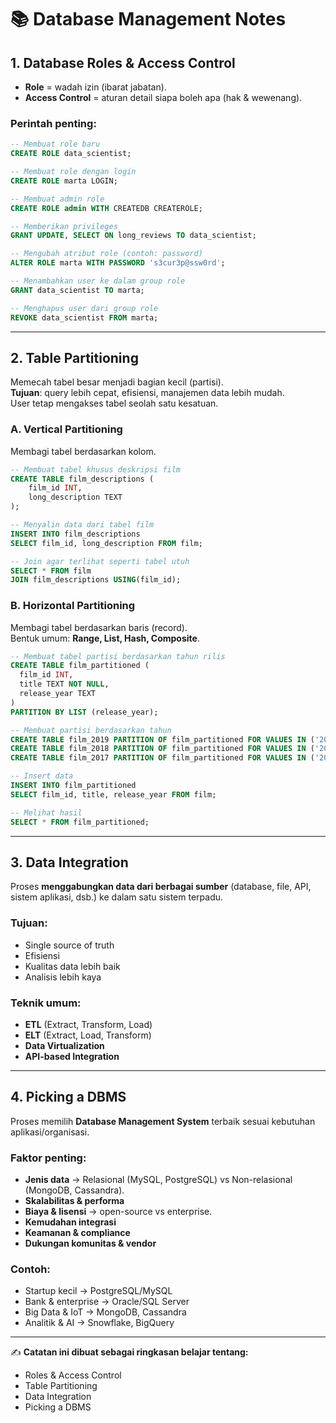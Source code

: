 
# 📚 Database Management Notes

## 1. Database Roles & Access Control
- **Role** = wadah izin (ibarat jabatan).
- **Access Control** = aturan detail siapa boleh apa (hak & wewenang).

### Perintah penting:
```sql
-- Membuat role baru
CREATE ROLE data_scientist;

-- Membuat role dengan login
CREATE ROLE marta LOGIN;

-- Membuat admin role
CREATE ROLE admin WITH CREATEDB CREATEROLE;

-- Memberikan privileges
GRANT UPDATE, SELECT ON long_reviews TO data_scientist;

-- Mengubah atribut role (contoh: password)
ALTER ROLE marta WITH PASSWORD 's3cur3p@ssw0rd';

-- Menambahkan user ke dalam group role
GRANT data_scientist TO marta;

-- Menghapus user dari group role
REVOKE data_scientist FROM marta;
```

---

## 2. Table Partitioning
Memecah tabel besar menjadi bagian kecil (partisi).  
**Tujuan**: query lebih cepat, efisiensi, manajemen data lebih mudah.  
User tetap mengakses tabel seolah satu kesatuan.

### A. Vertical Partitioning
Membagi tabel berdasarkan kolom.
```sql
-- Membuat tabel khusus deskripsi film
CREATE TABLE film_descriptions (
    film_id INT,
    long_description TEXT
);

-- Menyalin data dari tabel film
INSERT INTO film_descriptions
SELECT film_id, long_description FROM film;

-- Join agar terlihat seperti tabel utuh
SELECT * FROM film
JOIN film_descriptions USING(film_id);
```

### B. Horizontal Partitioning
Membagi tabel berdasarkan baris (record).  
Bentuk umum: **Range, List, Hash, Composite**.

```sql
-- Membuat tabel partisi berdasarkan tahun rilis
CREATE TABLE film_partitioned (
  film_id INT,
  title TEXT NOT NULL,
  release_year TEXT
)
PARTITION BY LIST (release_year);

-- Membuat partisi berdasarkan tahun
CREATE TABLE film_2019 PARTITION OF film_partitioned FOR VALUES IN ('2019');
CREATE TABLE film_2018 PARTITION OF film_partitioned FOR VALUES IN ('2018');
CREATE TABLE film_2017 PARTITION OF film_partitioned FOR VALUES IN ('2017');

-- Insert data
INSERT INTO film_partitioned
SELECT film_id, title, release_year FROM film;

-- Melihat hasil
SELECT * FROM film_partitioned;
```

---

## 3. Data Integration
Proses **menggabungkan data dari berbagai sumber** (database, file, API, sistem aplikasi, dsb.) ke dalam satu sistem terpadu.  

### Tujuan:
- Single source of truth
- Efisiensi
- Kualitas data lebih baik
- Analisis lebih kaya

### Teknik umum:
- **ETL** (Extract, Transform, Load)
- **ELT** (Extract, Load, Transform)
- **Data Virtualization**
- **API-based Integration**

---

## 4. Picking a DBMS
Proses memilih **Database Management System** terbaik sesuai kebutuhan aplikasi/organisasi.

### Faktor penting:
- **Jenis data** → Relasional (MySQL, PostgreSQL) vs Non-relasional (MongoDB, Cassandra).
- **Skalabilitas & performa**
- **Biaya & lisensi** → open-source vs enterprise.
- **Kemudahan integrasi**
- **Keamanan & compliance**
- **Dukungan komunitas & vendor**

### Contoh:
- Startup kecil → PostgreSQL/MySQL
- Bank & enterprise → Oracle/SQL Server
- Big Data & IoT → MongoDB, Cassandra
- Analitik & AI → Snowflake, BigQuery

---

✍️ **Catatan ini dibuat sebagai ringkasan belajar tentang:**
- Roles & Access Control
- Table Partitioning
- Data Integration
- Picking a DBMS
